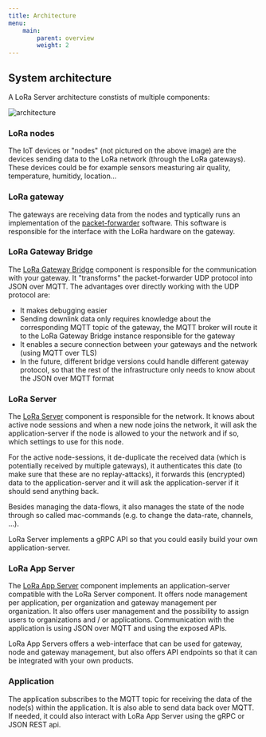 ```yaml
---
title: Architecture
menu:
    main:
        parent: overview
        weight: 2
---
```


## System architecture

A LoRa Server architecture constists of multiple components:

![architecture](/img/architecture.png)

### LoRa nodes

The IoT devices or "nodes" (not pictured on the above image) are the devices
sending data to the LoRa network (through the LoRa gateways). These devices
could be for example sensors measturing air quality, temperature, humitidy,
location...

### LoRa gateway

The gateways are receiving data from the nodes and typtically runs an
implementation of the [packet-forwarder](https://github.com/Lora-net/packet_forwarder)
software. This software is responsible for the interface with the LoRa hardware
on the gateway.

### LoRa Gateway Bridge

The [LoRa Gateway Bridge](/lora-gateway-bridge/)
component is responsible for the communication with
your gateway. It "transforms" the packet-forwarder UDP protocol into JSON
over MQTT. The advantages over directly working with the UDP protocol are:

* It makes debugging easier
* Sending downlink data only requires knowledge about the corresponding MQTT
  topic of the gateway, the MQTT broker will route it to the LoRa Gateway
  Bridge instance responsible for the gateway
* It enables a secure connection between your gateways and the network
  (using MQTT over TLS)
* In the future, different bridge versions could handle different gateway
  protocol, so that the rest of the infrastructure only needs to know about the
  JSON over MQTT format

### LoRa Server

The [LoRa Server](/loraserver/) component is
responsible for the network. It knows about active
node sessions and when a new node joins the network, it will ask the
application-server if the node is allowed to your the network and if so,
which settings to use for this node.

For the active node-sessions, it de-duplicate the received data (which is
potentially received by multiple gateways), it authenticates this date (to
make sure that these are no replay-attacks), it forwards this (encrypted)
data to the application-server and it will ask the application-server if it
should send anything back.

Besides managing the data-flows, it also manages the state of the node through
so called mac-commands (e.g. to change the data-rate, channels, ...).

LoRa Server implements a gRPC API so that you could easily build your own
application-server.

### LoRa App Server

The [LoRa App Server](/lora-app-server/) component
implements an application-server compatible
with the LoRa Server component. It offers node management per application,
per organization and gateway management per organization. It also offers user
management and the possibility to assign users to organizations and / or
applications. Communication with the application is using JSON over MQTT and
using the exposed APIs.

LoRa App Servers offers a web-interface that can be used for gateway, node
and gateway management, but also offers API endpoints so that it can be
integrated with your own products.

### Application

The application subscribes to the MQTT topic for receiving the data of the
node(s) within the application. It is also able to send data back over MQTT.
If needed, it could also interact with LoRa App Server using the gRPC or
JSON REST api.
